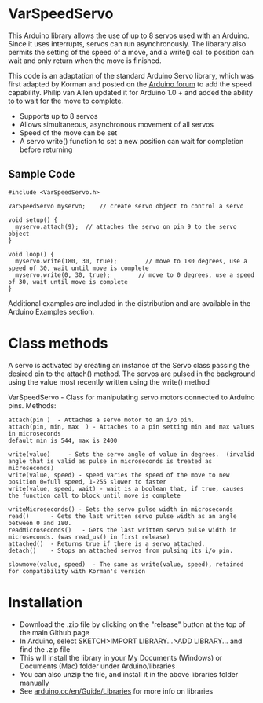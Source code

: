 VarSpeedServo
===============

This Arduino library allows the use of up to 8 servos used with an Arduino. Since it uses interrupts, servos can run asynchronously. The libarary also permits the setting of the speed of a move, and a write() call to position can wait and only return when the move is finished.

This code is an adaptation of the standard Arduino Servo library, which was first adapted by Korman and posted on the [Arduino forum](http://forum.arduino.cc/index.php?topic=61586.0) to add the speed capability. Philip van Allen updated it for Arduino 1.0 + and added the ability to to wait for the move to complete.

* Supports up to 8 servos
* Allows simultaneous, asynchronous movement of all servos
* Speed of the move can be set
* A servo write() function to set a new position can wait for completion before returning

Sample Code
----------------------------

	#include <VarSpeedServo.h> 
	 
	VarSpeedServo myservo;    // create servo object to control a servo 
	 
	void setup() {
	  myservo.attach(9);  // attaches the servo on pin 9 to the servo object 
	} 
	 
	void loop() {
	  myservo.write(180, 30, true);        // move to 180 degrees, use a speed of 30, wait until move is complete
	  myservo.write(0, 30, true);        // move to 0 degrees, use a speed of 30, wait until move is complete
	}

Additional examples are included in the distribution and are available in the Arduino Examples section.

Class methods
================

A servo is activated by creating an instance of the Servo class passing the desired pin to the attach() method. The servos are pulsed in the background using the value most recently written using the write() method
 
VarSpeedServo - Class for manipulating servo motors connected to Arduino pins. Methods:

	attach(pin )  - Attaches a servo motor to an i/o pin.
	attach(pin, min, max  ) - Attaches to a pin setting min and max values in microseconds
	default min is 544, max is 2400  

	write(value)     - Sets the servo angle of value in degrees.  (invalid angle that is valid as pulse in microseconds is treated as microseconds)
	write(value, speed) - speed varies the speed of the move to new position 0=full speed, 1-255 slower to faster
	write(value, speed, wait) - wait is a boolean that, if true, causes the function call to block until move is complete

	writeMicroseconds() - Sets the servo pulse width in microseconds 
	read()      - Gets the last written servo pulse width as an angle between 0 and 180. 
	readMicroseconds()   - Gets the last written servo pulse width in microseconds. (was read_us() in first release)
	attached()  - Returns true if there is a servo attached. 
	detach()    - Stops an attached servos from pulsing its i/o pin. 

	slowmove(value, speed)  - The same as write(value, speed), retained for compatibility with Korman's version

Installation
=============

* Download the .zip file by clicking on the "release" button at the top of the main Github page
* In Arduino, select SKETCH>IMPORT LIBRARY...>ADD LIBRARY... and find the .zip file
* This will install the library in your My Documents (Windows) or Documents (Mac) folder under Arduino/libraries
* You can also unzip the file, and install it in the above libraries folder manually
* See [arduino.cc/en/Guide/Libraries](http://arduino.cc/en/Guide/Libraries) for more info on libraries